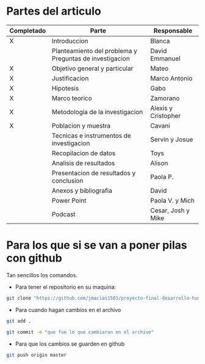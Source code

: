 # Partes del articulo

| Completado | Parte                                                   | Responsable         |
|------------|---------------------------------------------------------|---------------------|
| X          | Introduccion                                            | Blanca              |
|            | Planteamiento del problema y Preguntas de investigacion | David Emmanuel      |
| X          | Objetivo general y particular                           | Mateo               |
| X          | Justificacion                                           | Marco Antonio       |
| X          | Hipotesis                                               | Gabo                |
| X          | Marco teorico                                           | Zamorano            |
| X          | Metodologia de la investigacion                         | Alexis y Cristopher |
| X          | Poblacion y muestra                                     | Cavani              |
|            | Tecnicas e instrumentos de investigacion                | Servin y Josue      |
|            | Recopilacion de datos                                   | Toys                |
|            | Analisis de resultados                                  | Alison              |
|            | Presentacion de resultados y conclusion                 | Paola P.            |
|            | Anexos y bibliografia                                   | David               |
|            | Power Point                                             | Paola V. y Mich     |
|            | Podcast                                                 | Cesar, Josh y Mike  |

# Para los que si se van a poner pilas con github
Tan sencillos los comandos.

- Para tener el repositorio en su maquina:
```sh
git clone "https://github.com/jmacias1503/proyecto-final-desarrollo-humano-II.git"
```

- Para cuando hagan cambios en el archivo
```sh
git add .
```
```sh
git commit -m "que fue lo que cambiaron en el archivo"
```
- Para que los cambios se guarden en github
```sh
git push origin master
```
